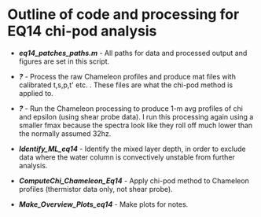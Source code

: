 
# Outline of code and processing for EQ14 chi-pod analysis

-  _**eq14_patches_paths.m**_ - All paths for data and processed output and figures are set in this script.

-  _**?**_ - Process the raw Chameleon profiles and produce mat files with calibrated t,s,p,t' etc. . These files are what the chi-pod method is applied to.

-  _**?**_ - Run the Chameleon processing to produce 1-m avg profiles of chi and epsilon (using shear probe data). I run this processing again using a smaller fmax because the spectra look like they roll off much lower than the normally assumed 32hz.

- _**Identify_ML_eq14**_ - Identify the mixed layer depth, in order to exclude data where the water column is convectively unstable from further analysis.

-  _**ComputeChi_Chameleon_Eq14**_  - Apply chi-pod method to Chameleon profiles (thermistor data only, not shear probe).

-  _**Make_Overview_Plots_eq14**_ - Make plots for notes.

